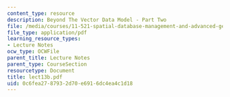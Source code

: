 ```yaml
---
content_type: resource
description: Beyond The Vector Data Model - Part Two
file: /media/courses/11-521-spatial-database-management-and-advanced-geographic-information-systems-spring-2003/0c6fea2787932d70e6916dc4ea4c1d18_lect13b.pdf
file_type: application/pdf
learning_resource_types:
- Lecture Notes
ocw_type: OCWFile
parent_title: Lecture Notes
parent_type: CourseSection
resourcetype: Document
title: lect13b.pdf
uid: 0c6fea27-8793-2d70-e691-6dc4ea4c1d18
---
```

